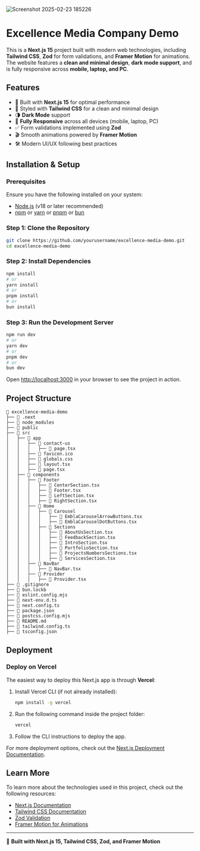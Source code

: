 ![Screenshot 2025-02-23 185226](https://github.com/user-attachments/assets/135b26ac-b851-4d7e-89f1-1411c40724d9)

# Excellence Media Company Demo

This is a **Next.js 15** project built with modern web technologies, including **Tailwind CSS**, **Zod** for form validations, and **Framer Motion** for animations. The website features a **clean and minimal design**, **dark mode support**, and is fully responsive across **mobile, laptop, and PC**.

## Features

- 🚀 Built with **Next.js 15** for optimal performance
- 🎨 Styled with **Tailwind CSS** for a clean and minimal design
- 🌗 **Dark Mode** support
- 📱 **Fully Responsive** across all devices (mobile, laptop, PC)
- ✅ Form validations implemented using **Zod**
- 🎬 Smooth animations powered by **Framer Motion**
- 🛠️ Modern UI/UX following best practices

## Installation & Setup

### Prerequisites
Ensure you have the following installed on your system:
- [Node.js](https://nodejs.org/) (v18 or later recommended)
- [npm](https://www.npmjs.com/) or [yarn](https://yarnpkg.com/) or [pnpm](https://pnpm.io/) or [bun](https://bun.sh/)

### Step 1: Clone the Repository

```bash
git clone https://github.com/yourusername/excellence-media-demo.git
cd excellence-media-demo
```

### Step 2: Install Dependencies

```bash
npm install
# or
yarn install
# or
pnpm install
# or
bun install
```

### Step 3: Run the Development Server

```bash
npm run dev
# or
yarn dev
# or
pnpm dev
# or
bun dev
```

Open [http://localhost:3000](http://localhost:3000) in your browser to see the project in action.

## Project Structure

```
📂 excellence-media-demo
├── 📂 .next
├── 📂 node_modules
├── 📂 public
├── 📂 src
│   ├── 📂 app
│   │   ├── 📂 contact-us
│   │   │   ├── 📄 page.tsx
│   │   ├── 📄 favicon.ico
│   │   ├── 📄 globals.css
│   │   ├── 📄 layout.tsx
│   │   ├── 📄 page.tsx
│   ├── 📂 components
│   │   ├── 📂 Footer
│   │   │   ├── 📄 CenterSection.tsx
│   │   │   ├── 📄 Footer.tsx
│   │   │   ├── 📄 LeftSection.tsx
│   │   │   ├── 📄 RightSection.tsx
│   │   ├── 📂 Home
│   │   │   ├── 📂 Carousel
│   │   │   │   ├── 📄 EmblaCarouselArrowButtons.tsx
│   │   │   │   ├── 📄 EmblaCarouselDotButtons.tsx
│   │   │   ├── 📂 Sections
│   │   │   │   ├── 📄 AboutUsSection.tsx
│   │   │   │   ├── 📄 FeedbackSection.tsx
│   │   │   │   ├── 📄 IntroSection.tsx
│   │   │   │   ├── 📄 PortfolioSection.tsx
│   │   │   │   ├── 📄 ProjectsNumbersSections.tsx
│   │   │   │   ├── 📄 ServicesSection.tsx
│   │   ├── 📂 NavBar
│   │   │   ├── 📄 NavBar.tsx
│   │   ├── 📂 Provider
│   │   │   ├── 📄 Provider.tsx
├── 📄 .gitignore
├── 📄 bun.lockb
├── 📄 eslint.config.mjs
├── 📄 next-env.d.ts
├── 📄 next.config.ts
├── 📄 package.json
├── 📄 postcss.config.mjs
├── 📄 README.md
├── 📄 tailwind.config.ts
├── 📄 tsconfig.json
```

## Deployment

### Deploy on Vercel
The easiest way to deploy this Next.js app is through **Vercel**:

1. Install Vercel CLI (if not already installed):
   ```bash
   npm install -g vercel
   ```
2. Run the following command inside the project folder:
   ```bash
   vercel
   ```
3. Follow the CLI instructions to deploy the app.

For more deployment options, check out the [Next.js Deployment Documentation](https://nextjs.org/docs/app/building-your-application/deploying).

## Learn More

To learn more about the technologies used in this project, check out the following resources:

- [Next.js Documentation](https://nextjs.org/docs)
- [Tailwind CSS Documentation](https://tailwindcss.com/docs)
- [Zod Validation](https://zod.dev/)
- [Framer Motion for Animations](https://www.framer.com/motion/)

---

🚀 **Built with Next.js 15, Tailwind CSS, Zod, and Framer Motion**

